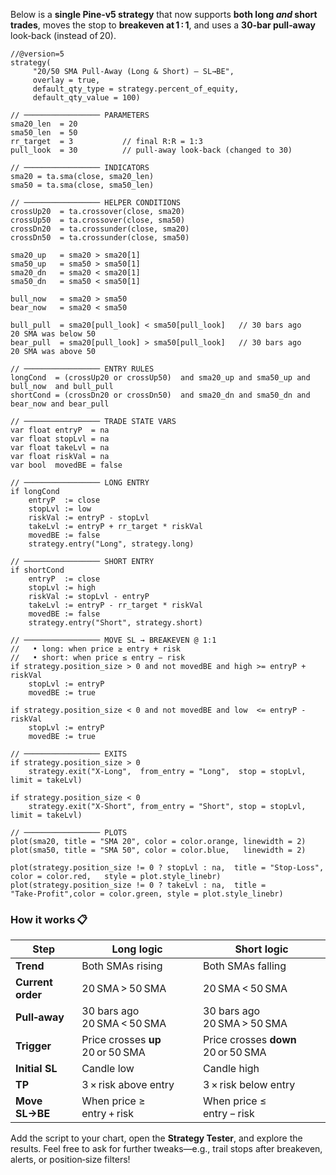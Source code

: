 Below is a **single Pine‑v5 strategy** that now supports **both long *and* short trades**, moves the stop to **breakeven at 1 : 1**, and uses a **30‑bar pull‑away** look‑back (instead of 20).

```pinescript
//@version=5
strategy(
     "20/50 SMA Pull‑Away (Long & Short) – SL→BE",
     overlay = true,
     default_qty_type = strategy.percent_of_equity,
     default_qty_value = 100)

// ───────────────── PARAMETERS
sma20_len  = 20
sma50_len  = 50
rr_target  = 3           // final R:R = 1:3
pull_look  = 30          // pull‑away look‑back (changed to 30)

// ───────────────── INDICATORS
sma20 = ta.sma(close, sma20_len)
sma50 = ta.sma(close, sma50_len)

// ───────────────── HELPER CONDITIONS
crossUp20  = ta.crossover(close, sma20)
crossUp50  = ta.crossover(close, sma50)
crossDn20  = ta.crossunder(close, sma20)
crossDn50  = ta.crossunder(close, sma50)

sma20_up   = sma20 > sma20[1]
sma50_up   = sma50 > sma50[1]
sma20_dn   = sma20 < sma20[1]
sma50_dn   = sma50 < sma50[1]

bull_now   = sma20 > sma50
bear_now   = sma20 < sma50

bull_pull  = sma20[pull_look] < sma50[pull_look]   // 30 bars ago 20 SMA was below 50
bear_pull  = sma20[pull_look] > sma50[pull_look]   // 30 bars ago 20 SMA was above 50

// ───────────────── ENTRY RULES
longCond  = (crossUp20 or crossUp50)  and sma20_up and sma50_up and bull_now  and bull_pull
shortCond = (crossDn20 or crossDn50)  and sma20_dn and sma50_dn and bear_now and bear_pull

// ───────────────── TRADE STATE VARS
var float entryP  = na
var float stopLvl = na
var float takeLvl = na
var float riskVal = na
var bool  movedBE = false

// ───────────────── LONG ENTRY
if longCond
    entryP  := close
    stopLvl := low
    riskVal := entryP - stopLvl
    takeLvl := entryP + rr_target * riskVal
    movedBE := false
    strategy.entry("Long", strategy.long)

// ───────────────── SHORT ENTRY
if shortCond
    entryP  := close
    stopLvl := high
    riskVal := stopLvl - entryP
    takeLvl := entryP - rr_target * riskVal
    movedBE := false
    strategy.entry("Short", strategy.short)

// ───────────────── MOVE SL → BREAKEVEN @ 1:1
//   • long: when price ≥ entry + risk
//   • short: when price ≤ entry − risk
if strategy.position_size > 0 and not movedBE and high >= entryP + riskVal
    stopLvl := entryP
    movedBE := true

if strategy.position_size < 0 and not movedBE and low  <= entryP - riskVal
    stopLvl := entryP
    movedBE := true

// ───────────────── EXITS
if strategy.position_size > 0
    strategy.exit("X‑Long",  from_entry = "Long",  stop = stopLvl, limit = takeLvl)

if strategy.position_size < 0
    strategy.exit("X‑Short", from_entry = "Short", stop = stopLvl, limit = takeLvl)

// ───────────────── PLOTS
plot(sma20, title = "SMA 20", color = color.orange, linewidth = 2)
plot(sma50, title = "SMA 50", color = color.blue,   linewidth = 2)

plot(strategy.position_size != 0 ? stopLvl : na,  title = "Stop‑Loss",  color = color.red,   style = plot.style_linebr)
plot(strategy.position_size != 0 ? takeLvl : na,  title = "Take‑Profit",color = color.green, style = plot.style_linebr)
```

### How it works 📋

| Step              | Long logic                        | Short logic                         |
| ----------------- | --------------------------------- | ----------------------------------- |
| **Trend**         | Both SMAs rising                  | Both SMAs falling                   |
| **Current order** | 20 SMA > 50 SMA                   | 20 SMA < 50 SMA                     |
| **Pull‑away**     | 30 bars ago 20 SMA < 50 SMA       | 30 bars ago 20 SMA > 50 SMA         |
| **Trigger**       | Price crosses **up** 20 or 50 SMA | Price crosses **down** 20 or 50 SMA |
| **Initial SL**    | Candle low                        | Candle high                         |
| **TP**            | 3 × risk above entry              | 3 × risk below entry                |
| **Move SL→BE**    | When price ≥ entry + risk         | When price ≤ entry − risk           |

Add the script to your chart, open the **Strategy Tester**, and explore the results.
Feel free to ask for further tweaks—e.g., trail stops after breakeven, alerts, or position‑size filters!
